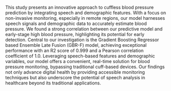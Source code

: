 This study presents an innovative approach to cuffless blood pressure prediction by integrating speech and demographic features. With a focus on non-invasive monitoring, especially in remote regions, our model harnesses speech signals and demographic data to accurately estimate blood pressure. We found a strong correlation between our predictive model and early-stage high blood pressure, highlighting its potential for early detection. Central to our investigation is the Gradient Boosting Regressor based Ensemble Late Fusion (GBR-F) model, achieving exceptional performance with an R2 score of 0.999 and a Pearson correlation coefficient of 1.0. Leveraging speech-based features and demographic variables, our model offers a convenient, real-time solution for blood pressure monitoring, bypassing traditional cuff-based devices. Our findings not only advance digital health by providing accessible monitoring techniques but also underscore the potential of speech analysis in healthcare beyond its traditional applications.
